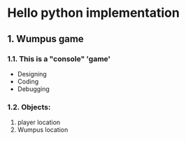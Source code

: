 # Hello python implementation
## 1. Wumpus game
### 1.1. This is a "console" 'game'
+ Designing
+ Coding
+ Debugging


### 1.2. Objects:
1. player location
2. Wumpus location